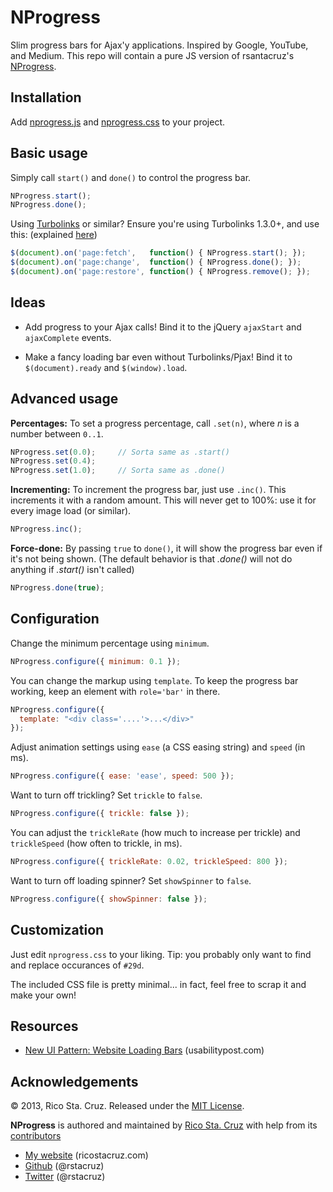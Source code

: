 NProgress
=========

Slim progress bars for Ajax'y applications. Inspired by Google, YouTube, and
Medium.
This repo will contain a pure JS version of rsantacruz's [NProgress](http://ricostacruz.com/nprogress).

Installation
------------

Add [nprogress.js] and [nprogress.css] to your project.

Basic usage
-----------

Simply call `start()` and `done()` to control the progress bar.

~~~ js
NProgress.start();
NProgress.done();
~~~

Using [Turbolinks] or similar? Ensure you're using Turbolinks 1.3.0+, and use 
this: (explained 
    [here](https://github.com/rstacruz/nprogress/issues/8#issuecomment-23010560))

~~~ js
$(document).on('page:fetch',   function() { NProgress.start(); });
$(document).on('page:change',  function() { NProgress.done(); });
$(document).on('page:restore', function() { NProgress.remove(); });
~~~

Ideas
-----

 * Add progress to your Ajax calls! Bind it to the jQuery `ajaxStart` and
 `ajaxComplete` events.

 * Make a fancy loading bar even without Turbolinks/Pjax! Bind it to
 `$(document).ready` and `$(window).load`.

Advanced usage
--------------

__Percentages:__ To set a progress percentage, call `.set(n)`, where *n* is a
number between `0..1`.

~~~ js
NProgress.set(0.0);     // Sorta same as .start()
NProgress.set(0.4);
NProgress.set(1.0);     // Sorta same as .done()
~~~

__Incrementing:__ To increment the progress bar, just use `.inc()`. This
increments it with a random amount. This will never get to 100%: use it for
every image load (or similar).

~~~ js
NProgress.inc();
~~~

__Force-done:__ By passing `true` to `done()`, it will show the progress bar
even if it's not being shown. (The default behavior is that *.done()* will not
    do anything if *.start()* isn't called)

~~~ js
NProgress.done(true);
~~~

Configuration
-------------

Change the minimum percentage using `minimum`.

~~~ js
NProgress.configure({ minimum: 0.1 });
~~~

You can change the markup using `template`. To keep the progress
bar working, keep an element with `role='bar'` in there.

~~~ js
NProgress.configure({
  template: "<div class='....'>...</div>"
});
~~~

Adjust animation settings using `ease` (a CSS easing string) and `speed` (in 
    ms).

~~~ js
NProgress.configure({ ease: 'ease', speed: 500 });
~~~

Want to turn off trickling? Set `trickle` to `false`.

~~~ js
NProgress.configure({ trickle: false });
~~~

You can adjust the `trickleRate` (how much to increase per trickle) and 
`trickleSpeed` (how often to trickle, in ms).

~~~ js
NProgress.configure({ trickleRate: 0.02, trickleSpeed: 800 });
~~~

Want to turn off loading spinner? Set `showSpinner` to `false`.

~~~ js
NProgress.configure({ showSpinner: false });
~~~

Customization
-------------

Just edit `nprogress.css` to your liking. Tip: you probably only want to find
and replace occurances of `#29d`.

The included CSS file is pretty minimal... in fact, feel free to scrap it and
make your own!

Resources
---------

 * [New UI Pattern: Website Loading
 Bars](http://www.usabilitypost.com/2013/08/19/new-ui-pattern-website-loading-bars/) (usabilitypost.com)

Acknowledgements
----------------

© 2013, Rico Sta. Cruz. Released under the [MIT License](License.md).

**NProgress** is authored and maintained by [Rico Sta. Cruz][rsc] with help from 
its [contributors][c]

 * [My website](http://ricostacruz.com) (ricostacruz.com)
 * [Github](http://github.com/rstacruz) (@rstacruz)
 * [Twitter](http://twitter.com/rstacruz) (@rstacruz)

[rsc]: http://ricostacruz.com
[c]:   http://github.com/rstacruz/nprogress/contributors
[Turbolinks]: https://github.com/rails/turbolinks
[nprogress.js]: http://ricostacruz.com/nprogress/nprogress.js
[nprogress.css]: http://ricostacruz.com/nprogress/nprogress.css

